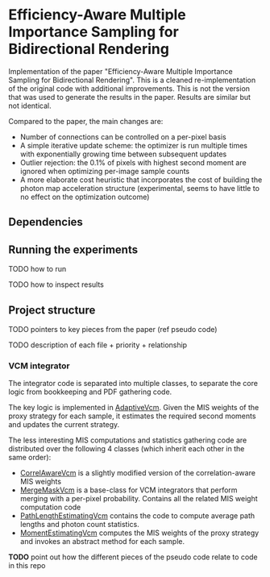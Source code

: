 # Efficiency-Aware Multiple Importance Sampling for Bidirectional Rendering

Implementation of the paper "Efficiency-Aware Multiple Importance Sampling for Bidirectional Rendering". This is a cleaned re-implementation of the original code with additional improvements. This is not the version that was used to generate the results in the paper. Results are similar but not identical.

Compared to the paper, the main changes are:
- Number of connections can be controlled on a per-pixel basis
- A simple iterative update scheme: the optimizer is run multiple times with exponentially growing time between subsequent updates
- Outlier rejection: the 0.1% of pixels with highest second moment are ignored when optimizing per-image sample counts
- A more elaborate cost heuristic that incorporates the cost of building the photon map acceleration structure (experimental, seems to have little to no effect on the optimization outcome)

## Dependencies



## Running the experiments

TODO how to run

TODO how to inspect results


## Project structure

TODO pointers to key pieces from the paper (ref pseudo code)

TODO description of each file + priority + relationship

### VCM integrator

The integrator code is separated into multiple classes, to separate the core logic from bookkeeping and
PDF gathering code.

The key logic is implemented in [AdaptiveVcm](VcmExperiment/AdaptiveVcm.cs). Given the MIS weights of the proxy strategy for each sample, it estimates the required second moments and updates the current strategy.

The less interesting MIS computations and statistics gathering code are distributed over the following 4 classes (which inherit each other in the same order):

- [CorrelAwareVcm](VcmExperiment/CorrelAwareVcm.cs) is a slightly modified version of the correlation-aware MIS weights
- [MergeMaskVcm](VcmExperiment/MergeMaskVcm.cs) is a base-class for VCM integrators that perform merging with a per-pixel probability. Contains all the related MIS weight computation code
- [PathLengthEstimatingVcm](VcmExperiment/PathLengthEstimatingVcm.cs) contains the code to compute average path lengths and photon count statistics.
- [MomentEstimatingVcm](VcmExperiment/MomentEstimatingVcm.cs) computes the MIS weights of the proxy strategy and invokes an abstract method for each sample.

**TODO** point out how the different pieces of the pseudo code relate to code in this repo
